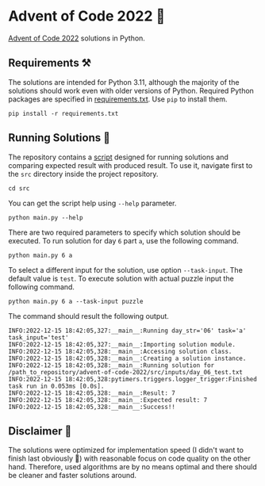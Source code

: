 # Advent of Code 2022 🎄

[Advent of Code 2022](https://adventofcode.com/) solutions in Python.

## Requirements ⚒

The solutions are intended for Python 3.11, although the majority of the solutions should work even with older versions of Python. Required Python packages are specified in [requirements.txt](requirements.txt). Use `pip` to install them.

```shell
pip install -r requirements.txt
```

## Running Solutions 🏃

The repository contains a [script](src/main.py)  designed for running solutions and comparing expected result with produced result. To use it, navigate first to the `src` directory inside the project repository.

```shell
cd src
```

You can get the script help using `--help` parameter.


```shell
python main.py --help
```

There are two required parameters to specify which solution should be executed. To run solution for day `6` part `a`, use the following command.  


```shell
python main.py 6 a
```

To select a different input for the solution, use option `--task-input`. The default value is `test`. To execute solution with actual puzzle input the following command.


```shell
python main.py 6 a --task-input puzzle
```

The command should result the following output.

```text
INFO:2022-12-15 18:42:05,327:__main__:Running day_str='06' task='a' task_input='test'
INFO:2022-12-15 18:42:05,327:__main__:Importing solution module.
INFO:2022-12-15 18:42:05,328:__main__:Accessing solution class.
INFO:2022-12-15 18:42:05,328:__main__:Creating a solution instance.
INFO:2022-12-15 18:42:05,328:__main__:Running solution for /path_to_repository/advent-of-code-2022/src/inputs/day_06_test.txt
INFO:2022-12-15 18:42:05,328:pytimers.triggers.logger_trigger:Finished task run in 0.053ms [0.0s].
INFO:2022-12-15 18:42:05,328:__main__:Result: 7
INFO:2022-12-15 18:42:05,328:__main__:Expected result: 7
INFO:2022-12-15 18:42:05,328:__main__:Success!!

```

## Disclaimer 🎁

The solutions were optimized for implementation speed (I didn't want to finish last obviously 🐢) with reasonable focus on code quality on the other hand. Therefore, used algorithms are by no means optimal and there should be cleaner and faster solutions around.